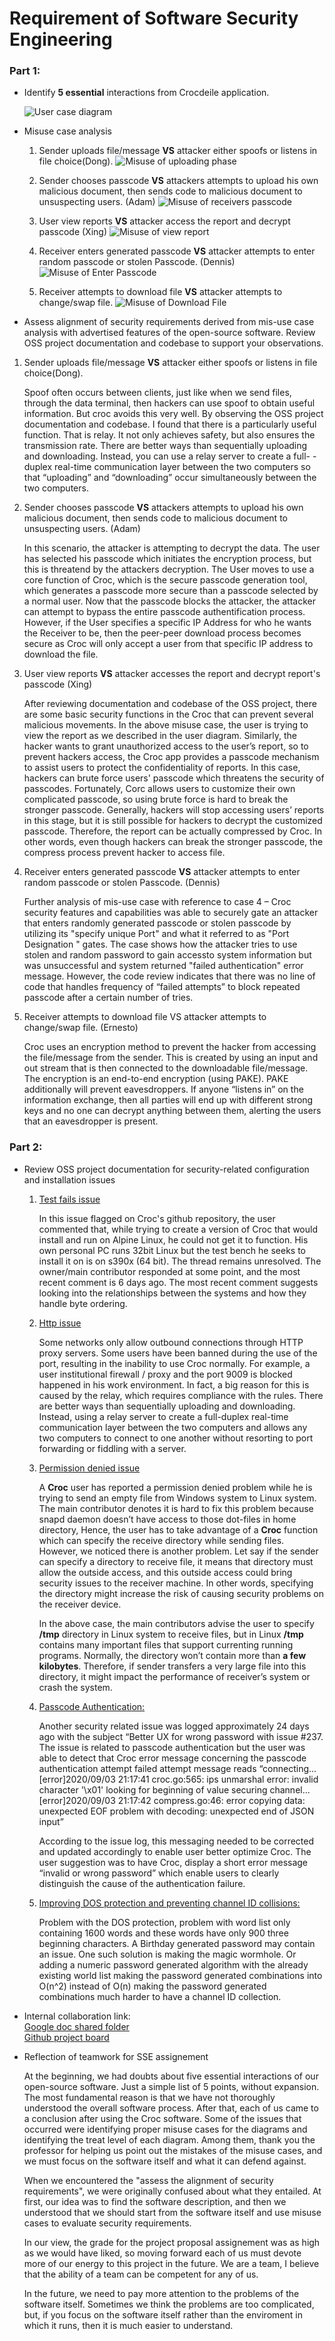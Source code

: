 # Requirement of Software Security Engineering

### Part 1: 
* Identify **5 essential** interactions from Crocdeile application.

  ![User case diagram](image/Userdiagram.png)

* Misuse case analysis
  1. Sender uploads file/message **VS** attacker either spoofs or listens in file choice(Dong).
  ![Misuse of uploading phase](image/MisUseCase1.png)
  
  2. Sender chooses passcode **VS** attackers attempts to upload his own malicious document, then sends code to malicious document to unsuspecting users. (Adam)
  ![Misuse of receivers passcode](image/MisUseCase2F.png)
  
  3. User view reports **VS** attacker access the report and decrypt passcode (Xing)
  ![Misuse of view report](image/MisUseCase3.png)
 
  4. Receiver enters generated passcode **VS** attacker attempts to enter random passcode or stolen Passcode. (Dennis)
  ![Misuse of Enter Passcode](image/MisUseCase4F.png)
  
  5. Receiver attempts to download file **VS** attacker attempts to change/swap file.
  ![Misuse of Download File](image/MisUseCase5F.png)

* Assess alignment of security requirements derived from mis-use case analysis with advertised features of the open-source software. Review OSS project documentation and         codebase to support your observations. 

1. Sender uploads file/message **VS** attacker either spoofs or listens in file choice(Dong).

   Spoof often occurs between clients, just like when we send files, through the data terminal, then hackers can use spoof to obtain useful information. But croc avoids 	    this very well. By observing the OSS project documentation and codebase. I found that there is a particularly useful function. That is relay. It not only achieves 		    safety, but also ensures the transmission rate. There are better ways than sequentially uploading and downloading. Instead, you can use a relay server to create a full-        -duplex real-time communication layer between the two computers so that “uploading” and “downloading” occur simultaneously between the two computers.
 
2. Sender chooses passcode **VS** attackers attempts to upload his own malicious document, then sends code to malicious document to unsuspecting users. (Adam)
	
   In this scenario, the attacker is attempting to decrypt the data.  The user has selected his passcode which initiates the encryption process, but this is threatend by the      attackers decryption.  The User moves to use a core function of Croc, which is the secure passcode generation tool, which generates a passcode more secure than a passcode      selected by a normal user.  Now that the passcode blocks the attacker, the attacker can attempt to bypass the entire passcode authentification process.  However, if the User    specifies a specific IP Address for who he wants the Receiver to be, then the peer-peer download process becomes secure as Croc will only accept a user from that specific IP    address to download the file.  

3. User view reports **VS** attacker accesses the report and decrypt report's passcode (Xing)

   After reviewing documentation and codebase of the OSS project, there are some basic security functions in the Croc that can prevent several malicious movements. In the 	    above misuse case, the user is trying to view the report as we described in the user diagram. Similarly, the hacker wants to grant unauthorized access to the user’s 	    report, so to prevent hackers access, the Croc app provides a passcode mechanism to assist users to protect the confidentiality of reports. In this case, hackers can 	    brute force users' passcode which threatens the security of passcodes. Fortunately, Corc allows users to customize their own complicated passcode, so using brute force is      hard to break the stronger passcode. Generally, hackers will stop accessing users’ reports in this stage, but it is still possible for hackers to decrypt the customized        passcode. Therefore, the report can be actually compressed by Croc. In other words, even though hackers can break the stronger passcode, the compress process prevent hacker    to access file.
  
4. Receiver enters generated passcode **VS** attacker attempts to enter random passcode or stolen Passcode. (Dennis)

	Further analysis of mis-use case with reference to case 4 – Croc security features and capabilities was able to securely gate an attacker that enters randomly generated passcode or stolen passcode by utilizing its "specify unique Port" and what it referred to as "Port Designation " gates. The case shows how the attacker tries to use stolen and random password to gain accessto system information but was unsuccessful and system returned "failed authentication" error message. However, the code review indicates that there was no line of code that handles frequency of “failed attempts” to block repeated passcode after a certain number of tries. 

5. Receiver attempts to download file VS attacker attempts to change/swap file. (Ernesto)

	Croc uses an encryption method to prevent the hacker from accessing the file/message from the sender. This is created by using an input and out stream that is then connected to the downloadable file/message. The encryption is an end-to-end encryption (using PAKE). PAKE additionally will prevent eavesdroppers. If anyone “listens in” on the information exchange, then all parties will end up with different strong keys and no one can decrypt anything between them, alerting the users that an eavesdropper is present.


### Part 2: 
* Review OSS project documentation for security-related configuration and installation issues

	1. [Test fails issue](https://github.com/schollz/croc/issues/218)
	
	   In this issue flagged on Croc's github repository, the user commented that, while trying to create a version of Croc that would install and run on Alpine Linux, 
	   he could not get it to function.  His own personal PC runs 32bit Linux but the test bench he seeks to install it on is on s390x (64 bit). The thread remains 		   unresolved. The owner/main contributor responded at some point, and the most recent comment is 6 days ago.  The most recent comment suggests looking into the 		   relationships between the systems and how they handle byte ordering.
	
	2. [Http issue](https://github.com/schollz/croc/issues/270)
	
	   Some networks only allow outbound connections through HTTP proxy servers. Some users have been banned during the use of the port, resulting in the inability to use 		   Croc normally. For example, a user institutional firewall / proxy and the port 9009 is blocked happened in his work environment. In fact, a big reason for this is 	 	    caused by the relay, which requires compliance with the rules. There are better ways than sequentially uploading and downloading. Instead, using a relay server to 	  	     create a full-duplex real-time communication layer between the two computers and allows any two computers to connect to one another without resorting to port 	   	      forwarding or fiddling with a server.
	
	3. [Permission denied issue](https://github.com/schollz/croc/issues/275)
	   
	   A **Croc** user has reported a permission denied problem while he is trying to send an empty file from Windows system to Linux system. The main contributor denotes              it is hard to fix this problem because snapd daemon doesn’t have access to those dot-files in home directory, Hence, the user has to take advantage of a **Croc**                function which can specify the receive directory while sending files. However, we noticed there is another problem. Let say if the sender can specify a directory to            receive file, it means that directory must allow the outside access, and this outside access could bring security issues to the receiver machine. In other words,                specifying the directory might increase the risk of causing security problems on the receiver device.   
	   
	   In the above case, the main contributors advise the user to specify **/tmp** directory in Linux system to receive files, but in Linux **/tmp** contains many                    important files that support currenting running programs. Normally, the directory won’t contain more than **a few kilobytes**. Therefore, if sender transfers a very            large file into this directory, it might impact the performance of receiver’s system or crash the system.

	
	4. [Passcode Authentication:](https://github.com/schollz/croc/issues/237#) 
	
	   Another security related issue was logged approximately 24 days ago with the subject “Better UX for wrong password with issue #237. The issue is related to passcode 	   authentication but the user was able to detect that Croc error message concerning the passcode authentication attempt failed attempt message reads “connecting...                [error]2020/09/03 21:17:41 croc.go:565: ips unmarshal error: invalid character '\x01' looking for beginning of value securing channel...[error]2020/09/03 21:17:42 		   compress.go:46: error copying data: unexpected EOF problem with decoding: unexpected end of JSON input”
	   
	   According to the issue log, this messaging needed to be corrected and updated accordingly to enable user better optimize Croc. The user suggestion was to have Croc,
	   display a short error message “invalid or wrong password” which enable users to clearly distinguish the cause of the authentication failure.

	
	5. [Improving DOS protection and preventing channel ID collisions:](https://github.com/schollz/croc/issues/261)
	
	   Problem with the DOS protection, problem with word list only containing 1600 words and these words have only 900 three beginning characters. A Birthday generated                password may contain an issue. One such solution is making the magic wormhole. Or adding a numeric password generated algorithm with the already existing world list            making the password generated combinations into O(n^2)  instead of O(n) making the password generated combinations much harder to have a channel ID collection. 

* Internal collaboration link:  
  [Google doc shared folder](https://drive.google.com/drive/folders/1KaGGMMrWPBGJOGmv-B71ekzhYPtE84PG)  
  [Github project board](https://github.com/ZexiXin/CYBR8420/projects/1)


* Reflection of teamwork for SSE assignement

  At the beginning, we had doubts about five essential interactions of our open-source software. Just a simple list of 5 points, without expansion. 
  The most fundamental reason is that we have not thoroughly understood the overall software process. After that, each of us came to a conclusion after using the Croc software.
  Some of the issues that occurred were identifying proper misuse cases for the diagrams and identifying the treat level of each diagram. 
  Among them, thank you the professor for helping us point out the mistakes of the misuse cases, and we must focus on the software itself and what it can defend against.

  When we encountered the "assess the alignment of security requirements", we were originally confused about what they entailed. At first, our idea was to find the software 	   description, 
  and then we understood that we should start from the software itself and use misuse cases to evaluate security requirements.
  
  
  In our view, the grade for the project proposal assignement was as high as we would have liked, so moving forward each of us must devote more of our energy to this project in   the future. 
  We are a team, I believe that the ability of a team can be competent for any of us.

  In the future, we need to pay more attention to the problems of the software itself. Sometimes we think the problems are too complicated, but, if you focus on the software 	   itself rather than the enviroment in which it runs, then it is much easier to understand.
